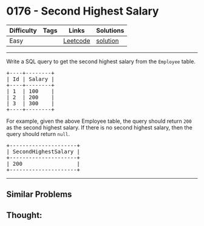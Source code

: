 # 0176 - Second Highest Salary

Difficulty  | Tags | Links | Solutions
----------- | ---- | ----- | -----
Easy |  | [Leetcode](https://leetcode.com/problems/second-highest-salary) | [solution](https://leetcode.com/problems/second-highest-salary/solution/)


-----------

<p>Write a SQL query to get the second highest salary from the <code>Employee</code> table.</p>

<pre>
+----+--------+
| Id | Salary |
+----+--------+
| 1  | 100    |
| 2  | 200    |
| 3  | 300    |
+----+--------+
</pre>

<p>For example, given the above Employee table, the query should return <code>200</code> as the second highest salary. If there is no second highest salary, then the query should return <code>null</code>.</p>

<pre>
+---------------------+
| SecondHighestSalary |
+---------------------+
| 200                 |
+---------------------+
</pre>


-----------


## Similar Problems




## Thought:
